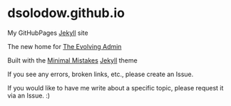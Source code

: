 # dsolodow.github.io

My GitHubPages [Jekyll][jekyll-link] site

The new home for [The Evolving Admin](http://theevolvingadmin.blogspot.com)

Built with the [Minimal Mistakes](https://mmistakes.github.io/minimal-mistakes) [Jekyll][jekyll-link] theme

If you see any errors, broken links, etc., please create an Issue.

If you would like to have me write about a specific topic, please request it via an Issue. :)

[jekyll-link]: https://jekyllrb.com
